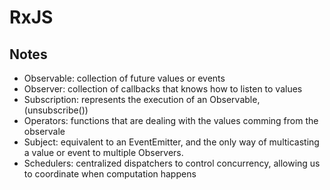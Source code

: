 # RxJS

## Notes
- Observable: collection of future values or events
- Observer: collection of callbacks that knows how to listen to values
- Subscription: represents the execution of an Observable, (unsubscribe())
- Operators: functions that are dealing with the values comming from the observale
- Subject: equivalent to an EventEmitter, and the only way of multicasting a value or event to multiple Observers.
- Schedulers: centralized dispatchers to control concurrency, allowing us to coordinate when computation happens